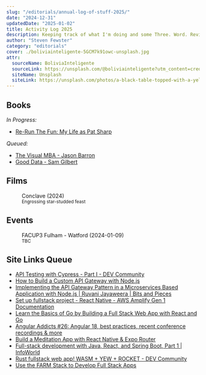 ```yaml
---
slug: "/editorials/annual-log-of-stuff-2025/"
date: "2024-12-31"
updatedDate: "2025-01-02"
title: Activity Log 2025
description: Keeping track of what I'm doing and some Three. Word. Reviews.
author: "Steven Fewster"
category: "editorials"
cover: ./boliviainteligente-5GCM7k91owc-unsplash.jpg
attr:
  sourceName: BoliviaInteligente
  sourceLink: https://unsplash.com/@boliviainteligente?utm_content=creditCopyText&utm_medium=referral&utm_source=unsplash
  siteName: Unsplash
  siteLink: https://unsplash.com/photos/a-black-table-topped-with-a-yellow-and-black-clock-5GCM7k91owc?utm_content=creditCopyText&utm_medium=referral&utm_source=unsplash
---
```


<section data-cmp="content-box" class="body-font w-full text-gray-600 border-2 border-gray-200 border-opacity-60 p-6 my-6">
    <h1 class="title-font mb-4 text-3xl font-medium sm:text-2xl">Books</h1>

_In Progress:_

- [Re-Run The Fun: My Life as Pat Sharp](https://www.bookwiseonline.co.uk/re-run-the-fun---my-life-as-pat-sharpe-13662-p.asp "Re-Run The Fun: My Life as Pat Sharp")

_Queued:_

- [The Visual MBA - Jason Barron](https://www.worldofbooks.com/en-gb/products/visual-mba-book-jason-barron-9780241386682?sku=GOR010016109&gad_source=1&gclid=Cj0KCQiAyc67BhDSARIsAM95QzuDHFr6L-zv-_NOiZ6VMIVc88fb0dZjShJubn40x4S2ZosWByzr3UAaAijnEALw_wcB "The Visual MBA - Jason Barron")
- [Good Data - Sam Gilbert](https://www.billandbenbooks.co.uk/science/0088702-good-data "Good Data - Sam Gilbert")

</section>

<section data-cmp="content-box" class="body-font w-full text-gray-600 border-2 border-gray-200 border-opacity-60 p-6 my-6">
    <h1 class="title-font mb-4 text-3xl font-medium sm:text-2xl">Films</h1>
  <dl>
      <dd title="1st January 2025">Conclave (2024)<br/><small>Engrossing star-studded feast</small></dd>
      
  <dl>

</section>

<section data-cmp="content-box" class="body-font w-full text-gray-600 border-2 border-gray-200 border-opacity-60 p-6 my-6">
    <h1 class="title-font mb-4 text-3xl font-medium sm:text-2xl">Events</h1>
  <dl>
      <dd title="1st January 2025">FACUP3 Fulham - Watford (2024-01-09)<br/><small>TBC</small></dd>
  <dl>
</section>

<section data-cmp="content-box" class="body-font w-full text-gray-600 border-2 border-gray-200 border-opacity-60 p-6 my-6">
    <h1 class="title-font mb-4 text-3xl font-medium sm:text-2xl">Site Links Queue</h1>

- [API Testing with Cypress - Part I - DEV Community](https://dev.to/m4rri4nne/api-testing-with-cypress-part-i-2k3i#automating-tests)
- [How to Build a Custom API Gateway with Node.js](https://www.freecodecamp.org/news/build-a-custom-api-gateway-with-node-js/)
- [Implementing the API Gateway Pattern in a Microservices Based Application with Node.js | Ruvani Jayaweera | Bits and Pieces](https://blog.bitsrc.io/implementing-the-api-gateway-pattern-in-node-js-2cb39d174094)
- [Set up fullstack project - React Native - AWS Amplify Gen 1 Documentation](https://docs.amplify.aws/gen1/react-native/start/getting-started/setup/)
- [Learn the Basics of Go by Building a Full Stack Web App with React and Go](https://www.freecodecamp.org/news/learn-the-basics-of-go-by-building-a-full-stack-web-app-with-react-and-go/)
- [Angular Addicts #26: Angular 18, best practices, recent conference recordings & more](https://www.angularaddicts.com/p/angular-addicts-26-angular-18-signal-inputs)
- [Build a Meditation App with React Native & Expo Router](https://www.freecodecamp.org/news/build-a-meditation-app-with-react-native-expo-router/)
- [Full-stack development with Java, React, and Spring Boot, Part 1 | InfoWorld](https://www-infoworld-com.cdn.ampproject.org/v/s/www.infoworld.com/article/2520759/full-stack-development-with-react-and-spring-boot-part-1.html/amp/?amp_gsa=1&amp_js_v=a9&usqp=mq331AQGsAEggAID#amp_tf=From%20%251%24s&aoh=17218992201896&csi=0&referrer=https%3A%2F%2Fwww.google.com&ampshare=https%3A%2F%2Fwww.infoworld.com%2Farticle%2F2520759%2Ffull-stack-development-with-react-and-spring-boot-part-1.html)
- [Rust fullstack web app! WASM + YEW + ROCKET - DEV Community](https://dev.to/francescoxx/rust-fullstack-web-app-wasm-yew-rocket-3ian)
- [Use the FARM Stack to Develop Full Stack Apps](https://www.freecodecamp.org/news/use-the-farm-stack-to-develop-full-stack-apps/)
</section>
